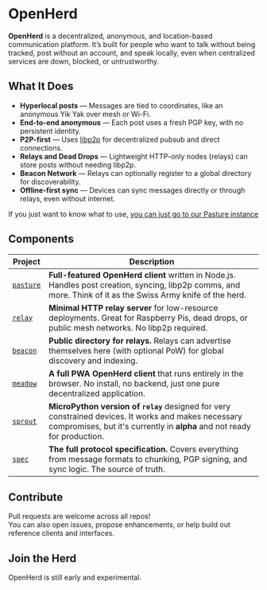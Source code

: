 # OpenHerd

**OpenHerd** is a decentralized, anonymous, and location-based communication platform. It’s built for people who want to talk without being tracked, post without an account, and speak locally, even when centralized services are down, blocked, or untrustworthy.

## What It Does

- **Hyperlocal posts** — Messages are tied to coordinates, like an anonymous Yik Yak over mesh or Wi-Fi.
- **End-to-end anonymous** — Each post uses a fresh PGP key, with no persistent identity.
- **P2P-first** — Uses [libp2p](https://libp2p.io) for decentralized pubsub and direct connections.
- **Relays and Dead Drops** — Lightweight HTTP-only nodes (relays) can store posts without needing libp2p.
- **Beacon Network** — Relays can optionally register to a global directory for discoverability.
- **Offline-first sync** — Devices can sync messages directly or through relays, even without internet.

If you just want to know what to use, [you can just go to our Pasture instance](https://pasture.openherd.network)

## Components

| **Project**                                   | **Description**                                                                                                                                             |
| ------------------------------------------------ | -------------------------------------------------------------------------------------------------------------------------------------------------------------- |
| [`pasture`](https://github.com/openherd/pasture) | **Full-featured OpenHerd client** written in Node.js. Handles post creation, syncing, libp2p comms, and more. Think of it as the Swiss Army knife of the herd. |
| [`relay`](https://github.com/openherd/relay)     | **Minimal HTTP relay server** for low-resource deployments. Great for Raspberry Pis, dead drops, or public mesh networks. No libp2p required.                  |
| [`beacon`](https://github.com/openherd/beacon)   | **Public directory for relays.** Relays can advertise themselves here (with optional PoW) for global discovery and indexing.                                   |
| [`meadow`](https://github.com/openherd/meadow)   | **A full PWA OpenHerd client** that runs entirely in the browser. No install, no backend, just one pure decentralized application.                                       |
| [`sprout`](https://github.com/openherd/sprout) | **MicroPython version of `relay`** designed for very constrained devices. It works and makes necessary compromises, but it's currently in **alpha** and not ready for production. |
| [`spec`](https://github.com/openherd/spec)       | **The full protocol specification.** Covers everything from message formats to chunking, PGP signing, and sync logic. The source of truth.                  |


## Contribute

Pull requests are welcome across all repos!  
You can also open issues, propose enhancements, or help build out reference clients and interfaces.

## Join the Herd

OpenHerd is still early and experimental.
